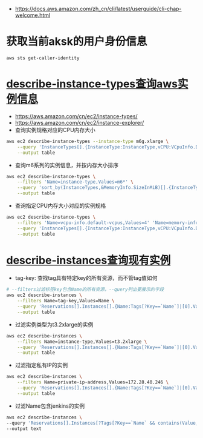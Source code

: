 * https://docs.aws.amazon.com/zh_cn/cli/latest/userguide/cli-chap-welcome.html

# 获取当前aksk的用户身份信息
```
aws sts get-caller-identity
```

# [describe-instance-types查询aws实例信息](https://awscli.amazonaws.com/v2/documentation/api/latest/reference/ec2/describe-instance-types.html)
* https://aws.amazon.com/cn/ec2/instance-types/
* https://aws.amazon.com/cn/ec2/instance-explorer/
* 查询实例规格对应的CPU内存大小
```sh
aws ec2 describe-instance-types --instance-type m6g.xlarge \
    --query 'InstanceTypes[].{InstanceType:InstanceType,vCPU:VCpuInfo.DefaultVCpus,"Memory (MiB)":MemoryInfo.SizeInMiB,Network:NetworkInfo.NetworkPerformance}' \
    --output table
```
* 查询m6系列的实例信息，并按内存大小排序
```sh
aws ec2 describe-instance-types \
    --filters 'Name=instance-type,Values=m6*' \
    --query 'sort_by(InstanceTypes,&MemoryInfo.SizeInMiB)[].{InstanceType:InstanceType,vCPU:VCpuInfo.DefaultVCpus,"Memory (MiB)":MemoryInfo.SizeInMiB,Network:NetworkInfo.NetworkPerformance}' \
    --output table
```
* 查询指定CPU内存大小对应的实例规格
```sh
aws ec2 describe-instance-types \
    --filters 'Name=vcpu-info.default-vcpus,Values=4' 'Name=memory-info.size-in-mib,Values=16384' \
    --query 'InstanceTypes[].{InstanceType:InstanceType,vCPU:VCpuInfo.DefaultVCpus,"Memory (MiB)":MemoryInfo.SizeInMiB,Network:NetworkInfo.NetworkPerformance}' \
    --output table
```

# [describe-instances查询现有实例](https://awscli.amazonaws.com/v2/documentation/api/latest/reference/ec2/describe-instances.html)
* tag-key: 查找tag具有特定key的所有资源，而不管tag值如何
```sh
# --filters过滤标签key包含Name的所有资源，--query列出要展示的字段
aws ec2 describe-instances \
    --filters Name=tag-key,Values=Name \
    --query 'Reservations[].Instances[].{Name:Tags[?Key==`Name`]|[0].Value,Instance:InstanceId,InstanceType:InstanceType,PublicIpAddress:PublicIpAddress,PrivateIpAddress:PrivateIpAddress,AZ:Placement.AvailabilityZone}' \
    --output table
```
* 过滤实例类型为t3.2xlarge的实例
```sh
aws ec2 describe-instances \
    --filters Name=instance-type,Values=t3.2xlarge \
    --query 'Reservations[].Instances[].{Name:Tags[?Key==`Name`]|[0].Value,Instance:InstanceId,InstanceType:InstanceType,PublicIpAddress:PublicIpAddress,PrivateIpAddress:PrivateIpAddress,AZ:Placement.AvailabilityZone}' \
    --output table
```
* 过滤指定私有IP的实例
```sh
aws ec2 describe-instances \
    --filters Name=private-ip-address,Values=172.28.40.246 \
    --query 'Reservations[].Instances[].{Name:Tags[?Key==`Name`]|[0].Value,Instance:InstanceId,InstanceType:InstanceType,PublicIpAddress:PublicIpAddress,PrivateIpAddress:PrivateIpAddress,AZ:Placement.AvailabilityZone}' \
    --output table
```
* 过滤Name包含jenkins的实例
```sh
aws ec2 describe-instances \
--query 'Reservations[].Instances[?Tags[?Key==`Name` && contains(Value, `jenkins`)]].{Name:Tags[?Key==`Name`]|[0].Value,Instance:InstanceId,InstanceType:InstanceType,PublicIpAddress:PublicIpAddress,PrivateIpAddress:PrivateIpAddress,AZ:Placement.AvailabilityZone}' \
--output text
```